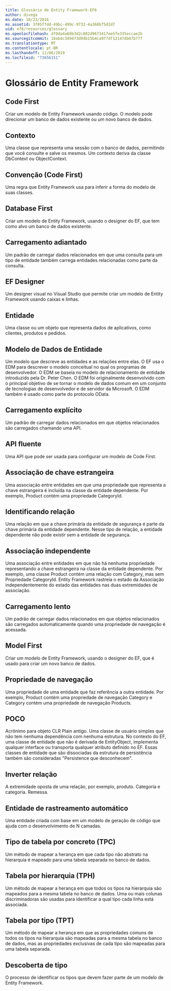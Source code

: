 ```yaml
---
title: Glossário de Entity Framework-EF6
author: divega
ms.date: 10/23/2016
ms.assetid: 3f05ffdd-49bc-499c-9732-4a368bf5d2d7
uid: ef6/resources/glossary
ms.openlocfilehash: df0da4a68b3d2c882d9673417ee5fe335eccae2b
ms.sourcegitcommit: 18ab4c349473d94b15b4ca977df12147db07b77f
ms.translationtype: MT
ms.contentlocale: pt-BR
ms.lasthandoff: 11/06/2019
ms.locfileid: "73656151"
---
```

# <a name="entity-framework-glossary"></a>Glossário de Entity Framework
## <a name="code-first"></a>Code First
Criar um modelo de Entity Framework usando código. O modelo pode direcionar um banco de dados existente ou um novo banco de dados.

## <a name="context"></a>Contexto
Uma classe que representa uma sessão com o banco de dados, permitindo que você consulte e salve os mesmos. Um contexto deriva da classe DbContext ou ObjectContext.

## <a name="convention-code-first"></a>Convenção (Code First)
Uma regra que Entity Framework usa para inferir a forma do modelo de suas classes.

## <a name="database-first"></a>Database First
Criar um modelo de Entity Framework, usando o designer do EF, que tem como alvo um banco de dados existente.

## <a name="eager-loading"></a>Carregamento adiantado
Um padrão de carregar dados relacionados em que uma consulta para um tipo de entidade também carrega entidades relacionadas como parte da consulta.

## <a name="ef-designer"></a>EF Designer
Um designer visual no Visual Studio que permite criar um modelo de Entity Framework usando caixas e linhas.

## <a name="entity"></a>Entidade
Uma classe ou um objeto que representa dados de aplicativos, como clientes, produtos e pedidos.

## <a name="entity-data-model"></a>Modelo de Dados de Entidade
Um modelo que descreve as entidades e as relações entre elas. O EF usa o EDM para descrever o modelo conceitual no qual os programas de desenvolvedor. O EDM se baseia no modelo de relacionamento de entidade introduzido pela Dr. Peter Chen. O EDM foi originalmente desenvolvido com o principal objetivo de se tornar o modelo de dados comum em um conjunto de tecnologias de desenvolvedor e de servidor da Microsoft. O EDM também é usado como parte do protocolo OData.

## <a name="explicit-loading"></a>Carregamento explícito
Um padrão de carregar dados relacionados em que objetos relacionados são carregados chamando uma API.

## <a name="fluent-api"></a>API fluente
Uma API que pode ser usada para configurar um modelo de Code First.

## <a name="foreign-key-association"></a>Associação de chave estrangeira
Uma associação entre entidades em que uma propriedade que representa a chave estrangeira é incluída na classe da entidade dependente. Por exemplo, Product contém uma propriedade CategoryId.

## <a name="identifying-relationship"></a>Identificando relação
Uma relação em que a chave primária da entidade de segurança é parte da chave primária da entidade dependente. Nesse tipo de relação, a entidade dependente não pode existir sem a entidade de segurança.

## <a name="independent-association"></a>Associação independente
Uma associação entre entidades em que não há nenhuma propriedade representando a chave estrangeira na classe da entidade dependente. Por exemplo, uma classe Product contém uma relação com Category, mas sem Propriedade CategoryId. Entity Framework rastreia o estado da Associação independentemente do estado das entidades nas duas extremidades de associação.

## <a name="lazy-loading"></a>Carregamento lento
Um padrão de carregar dados relacionados em que objetos relacionados são carregados automaticamente quando uma propriedade de navegação é acessada.

## <a name="model-first"></a>Model First
Criar um modelo de Entity Framework, usando o designer do EF, que é usado para criar um novo banco de dados.

## <a name="navigation-property"></a>Propriedade de navegação
Uma propriedade de uma entidade que faz referência a outra entidade. Por exemplo, Product contém uma propriedade de navegação Category e Category contém uma propriedade de navegação Products.

## <a name="poco"></a>POCO
Acrônimo para objeto CLR Plain antigo. Uma classe de usuário simples que não tem nenhuma dependência com nenhuma estrutura. No contexto do EF, uma classe de entidade que não é derivada de EntityObject, implementa qualquer interface ou transporta qualquer atributo definido no EF. Essas classes de entidade que são dissociadas da estrutura de persistência também são consideradas "Persistence que desconhecem".  

## <a name="relationship-inverse"></a>Inverter relação
A extremidade oposta de uma relação, por exemplo, produto. Categoria e categoria. Remessa.

## <a name="self-tracking-entity"></a>Entidade de rastreamento automático
Uma entidade criada com base em um modelo de geração de código que ajuda com o desenvolvimento de N camadas.

## <a name="table-per-concrete-type-tpc"></a>Tipo de tabela por concreto (TPC)
Um método de mapear a herança em que cada tipo não abstrato na hierarquia é mapeado para uma tabela separada no banco de dados.

## <a name="table-per-hierarchy-tph"></a>Tabela por hierarquia (TPH)
Um método de mapear a herança em que todos os tipos na hierarquia são mapeados para a mesma tabela no banco de dados. Uma ou mais colunas discriminadoras são usadas para identificar a qual tipo cada linha está associada.

## <a name="table-per-type-tpt"></a>Tabela por tipo (TPT)
Um método de mapear a herança em que as propriedades comuns de todos os tipos na hierarquia são mapeadas para a mesma tabela no banco de dados, mas as propriedades exclusivas de cada tipo são mapeadas para uma tabela separada.

## <a name="type-discovery"></a>Descoberta de tipo
O processo de identificar os tipos que devem fazer parte de um modelo de Entity Framework.
